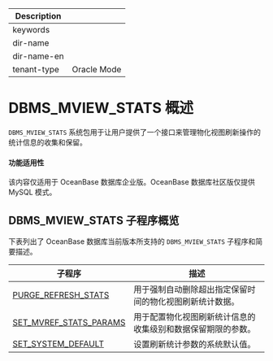 | Description   |                 |
|---------------|-----------------|
| keywords      |                 |
| dir-name      |                 |
| dir-name-en   |                 |
| tenant-type   | Oracle Mode     |

# DBMS_MVIEW_STATS 概述

`DBMS_MVIEW_STATS` 系统包用于让用户提供了一个接口来管理物化视图刷新操作的统计信息的收集和保留。

<main id="notice" >
  <h4>功能适用性</h4>
  <p>该内容仅适用于 OceanBase 数据库企业版。OceanBase 数据库社区版仅提供 MySQL 模式。</p>
</main>

## DBMS_MVIEW_STATS 子程序概览

下表列出了 OceanBase 数据库当前版本所支持的 `DBMS_MVIEW_STATS` 子程序和简要描述。

| 子程序                   | 描述                  |
| ----------------------- | --------------------- |
| [PURGE_REFRESH_STATS](200.purge-refresh-stats-mysql.md) |用于强制自动删除超出指定保留时间的物化视图刷新统计数据。   |
| [SET_MVREF_STATS_PARAMS](300.set-mvref-stats-params-mysql.md) |用于配置物化视图刷新统计信息的收集级别和数据保留期限的参数。|
| [SET_SYSTEM_DEFAULT](400.set-system-default-mysql.md)  |设置刷新统计参数的系统默认值。|
